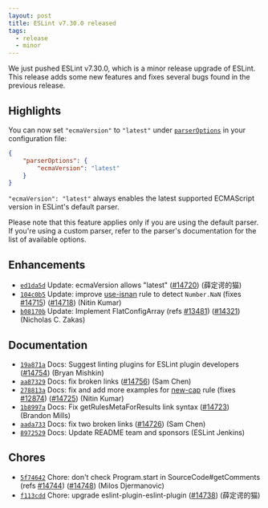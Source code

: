 ```yaml
---
layout: post
title: ESLint v7.30.0 released
tags:
  - release
  - minor
---
```


We just pushed ESLint v7.30.0, which is a minor release upgrade of ESLint. This release adds some new features and fixes several bugs found in the previous release.


## Highlights

You can now set `"ecmaVersion"` to `"latest"` under [`parserOptions`](/docs/user-guide/configuring/language-options#specifying-parser-options) in your configuration file:

```json
{
    "parserOptions": {
        "ecmaVersion": "latest"
    }
}
```

`"ecmaVersion": "latest"` always enables the latest supported ECMAScript version in ESLint's default parser.

Please note that this feature applies only if you are using the default parser. If you're using a custom parser, refer to the parser's documentation for the list of available options.







## Enhancements


* [`ed1da5d`](https://github.com/eslint/eslint/commit/ed1da5d96af2587b7211854e45cf8657ef808710) Update: ecmaVersion allows "latest" ([#14720](https://github.com/eslint/eslint/issues/14720)) (薛定谔的猫)
* [`104c0b5`](https://github.com/eslint/eslint/commit/104c0b592f203d315a108d311c58375357e40b24) Update: improve [use-isnan](/docs/rules/use-isnan) rule to detect `Number.NaN` (fixes [#14715](https://github.com/eslint/eslint/issues/14715)) ([#14718](https://github.com/eslint/eslint/issues/14718)) (Nitin Kumar)
* [`b08170b`](https://github.com/eslint/eslint/commit/b08170b92beb22db6ec612ebdfff930f9e0582ab) Update: Implement FlatConfigArray (refs [#13481](https://github.com/eslint/eslint/issues/13481)) ([#14321](https://github.com/eslint/eslint/issues/14321)) (Nicholas C. Zakas)






## Documentation


* [`19a871a`](https://github.com/eslint/eslint/commit/19a871a35ae9997ce352624b1081c96c54b73a9f) Docs: Suggest linting plugins for ESLint plugin developers ([#14754](https://github.com/eslint/eslint/issues/14754)) (Bryan Mishkin)
* [`aa87329`](https://github.com/eslint/eslint/commit/aa87329d919f569404ca573b439934552006572f) Docs: fix broken links ([#14756](https://github.com/eslint/eslint/issues/14756)) (Sam Chen)
* [`278813a`](https://github.com/eslint/eslint/commit/278813a6e759f6b5512ac64c7530c9c51732e692) Docs: fix and add more examples for [new-cap](/docs/rules/new-cap) rule (fixes [#12874](https://github.com/eslint/eslint/issues/12874)) ([#14725](https://github.com/eslint/eslint/issues/14725)) (Nitin Kumar)
* [`1b8997a`](https://github.com/eslint/eslint/commit/1b8997ab63781f4ebf87e3269400b2ef4c7d2973) Docs: Fix getRulesMetaForResults link syntax ([#14723](https://github.com/eslint/eslint/issues/14723)) (Brandon Mills)
* [`aada733`](https://github.com/eslint/eslint/commit/aada733d2aee830aa32cccb9828cd72db4ccd6bd) Docs: fix two broken links ([#14726](https://github.com/eslint/eslint/issues/14726)) (Sam Chen)
* [`8972529`](https://github.com/eslint/eslint/commit/8972529f82d13bd04059ee8852b4ebb9b5350962) Docs: Update README team and sponsors (ESLint Jenkins)








## Chores


* [`5f74642`](https://github.com/eslint/eslint/commit/5f746420700d457b92dd86659de588d272937b79) Chore: don't check Program.start in SourceCode#getComments (refs [#14744](https://github.com/eslint/eslint/issues/14744)) ([#14748](https://github.com/eslint/eslint/issues/14748)) (Milos Djermanovic)
* [`f113cdd`](https://github.com/eslint/eslint/commit/f113cdd872257d72bbd66d95e4eaf13623323b24) Chore: upgrade eslint-plugin-eslint-plugin ([#14738](https://github.com/eslint/eslint/issues/14738)) (薛定谔的猫)


